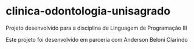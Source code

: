 # clinica-odontologia-unisagrado
Projeto desenvolvido para a disciplina de Linguagem de Programação III 

Este projeto foi desenvolvido em parceria com Anderson Beloni Clarindo
